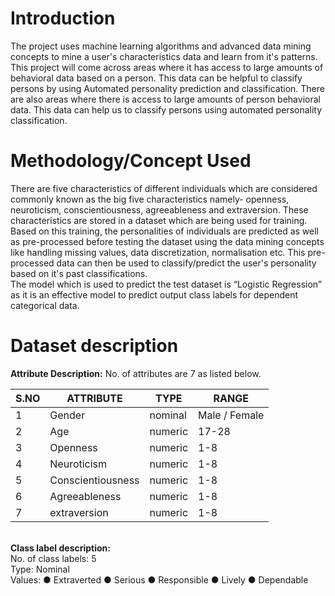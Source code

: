 # Introduction
The project uses machine learning algorithms and advanced data mining concepts to mine a user's characteristics data and learn from it's patterns.
This project will come across areas where it has access to large amounts of behavioral data based on a person. This data can be helpful to classify persons by using Automated personality prediction and classification. There are also areas where there is access to large amounts of person behavioral data. This data can help us to classify persons using automated personality classification.

# Methodology/Concept Used
There are five characteristics of different individuals which are considered commonly known as the big five characteristics namely- openness, neuroticism, conscientiousness, agreeableness and extraversion. These characteristics are stored in a dataset which are being used for training. Based on this training, the personalities of individuals are predicted as well as pre-processed before testing the dataset using the data mining concepts like handling missing values, data discretization, normalisation etc. This pre-processed data can then be used to classify/predict the user's personality based on it's past classifications. <br>
The model which is used to predict the test dataset is “Logistic Regression” as it is an effective model to predict output class labels for dependent categorical data.

# Dataset description
<b>Attribute Description:</b>
No. of attributes are 7 as listed below.

|S.NO |	ATTRIBUTE |	TYPE |RANGE|
| --- | --- | --- | --- |
|1	|Gender	|nominal|	Male / Female|
|2	|Age |	numeric|	17-28|
|3	|Openness	| numeric|	1-8|
|4	|Neuroticism |numeric|	1-8|
|5	|Conscientiousness	|numeric	|1-8|
|6	|Agreeableness	|numeric	|1-8|
|7	|extraversion |	numeric	|1-8|
<br>
<b>Class label description:</b><br>
No. of class labels: 5<br>
Type: Nominal<br>
Values:	
●	Extraverted 
●	Serious 
●	Responsible 
●	Lively 
●	Dependable 